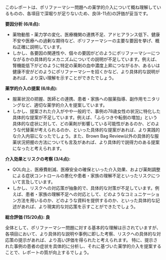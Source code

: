 このレポートは、ポリファーマシー問題への薬学的介入について概ね理解しているものの、各項目で深堀りが足りないため、良(8-11点)の評価が妥当です。

**要因分析 (6/8点):**

* 薬物動態・薬力学の変化、医療機関の連携不足、アドヒアランス低下、健康不安や医療への過剰な期待など、ポリファーマシーの主要な要因を挙げ、概ね正確に説明しています。
* しかし、各要因の関連性や、個々の要因がどのようにポリファーマシーにつながるかの具体的なメカニズムについての説明が不足しています。例えば、腎機能低下がどのように特定の薬剤の血中濃度上昇につながるか、あるいは健康不安がどのようにポリファーマシーを招くかなど、より具体的な説明があれば、より深い理解を示すことができたでしょう。

**薬学的介入の提案 (6/8点):**

* 服薬状況の把握、医師との連携、患者・家族への服薬指導、副作用モニタリングなど、適切な薬学的介入を提案しています。
* しかし、提案された介入がやや一般的で、事例の78歳女性の状況に特化した具体的な提案が不足しています。例えば、「ふらつきや転倒の増加」という具体的な症状に対して、どの薬剤が影響している可能性があるのか、どのような代替薬が考えられるのか、といった具体的な提案があれば、より実践的な介入内容になったでしょう。また、Brown Bag Review以外の具体的な服薬状況把握の方法についても言及があれば、より具体的で説得力のある提案になったと考えられます。

**介入効果とリスクの考察 (3/4点):**

* QOL向上、医療費削減、医療安全の確保といった介入効果、および薬剤調整による症状コントロールの悪化や患者・家族の理解不足といったリスクについて言及しています。
* しかし、リスクへの対応策が抽象的で、具体的な対策が不足しています。例えば、患者・家族の理解不足への対応として、どのようなコミュニケーション方法を用いるのか、どのような資料を提供するのか、といった具体的な記述があれば、より現実的な対応策を示すことができたでしょう。


**総合評価 (15/20点): 良**

全体として、ポリファーマシー問題に対する基本的な理解は示されていますが、各項目において、より具体的な説明や事例に即した考察、リスクへの具体的な対応策の提示があれば、より高い評価を得られたと考えられます。 特に、提示された事例の患者の症状を具体的に分析し、それに基づいた薬学的介入を提案することで、レポートの質が向上するでしょう。
